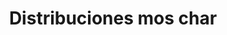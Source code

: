 ---
title: "Distribuciones mos char"
url: /puerto-la-cruz/distribuciones-mos-char/
shop: comodidad
---